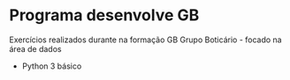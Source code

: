 # Programa desenvolve GB
Exercícios realizados durante na formação GB Grupo Boticário - focado na área de dados

* Python 3 básico 
